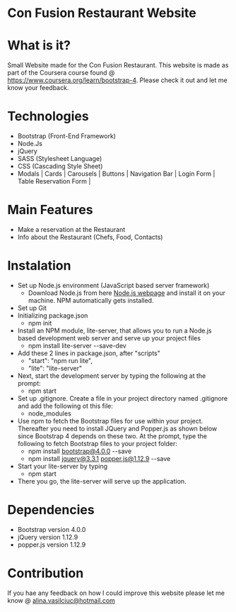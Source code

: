# Con Fusion Restaurant Website

# What is it?
Small Website made for the Con Fusion Restaurant.
This website is made as part of the Coursera course found @ https://www.coursera.org/learn/bootstrap-4.
Please check it out and let me know your feedback.

# Technologies
* Bootstrap (Front-End Framework) 
* Node.Js
* jQuery
* SASS (Stylesheet Language)
* CSS (Cascading Style Sheet)
* Modals | Cards | Carousels | Buttons | Navigation Bar | Login Form | Table Reservation Form | 

# Main Features
* Make a reservation at the Restaurant
* Info about the Restaurant (Chefs, Food, Contacts)

# Instalation
* Set up Node.js environment (JavaScript based server framework)
    * Download Node.js from here [Node.js webpage](https://nodejs.org/en/) and install it on your machine. NPM automatically gets installed.
* Set up Git
* Initializing package.json
    * npm init
* Install an NPM module, lite-server, that allows you to run a Node.js based development web server and serve up your project files
    * npm install lite-server --save-dev
* Add these 2 lines in package.json, after "scripts"
    * "start": "npm run lite",
    * "lite": "lite-server"
* Next, start the development server by typing the following at the prompt:
    * npm start
* Set up .gitignore. Create a file in your project directory named .gitignore and add the following ot this file:
    * node_modules
* Use npm to fetch the Bootstrap files for use within your project. Thereafter you need to install JQuery and Popper.js as shown below since Bootstrap 4 depends on these two. At the prompt, type the following to fetch Bootstrap files to your project folder:
    * npm install bootstrap@4.0.0 --save
    * npm install jquery@3.3.1 popper.js@1.12.9 --save
* Start your lite-server by typing
    * npm start
* There you go, the lite-server will serve up the application.

# Dependencies
* Bootstrap version 4.0.0
* jQuery version 1.12.9
* popper.js version 1.12.9

# Contribution
If you hae any feedback on how I could improve this website please let me know @ alina.vasilciuc@hotmail.com
